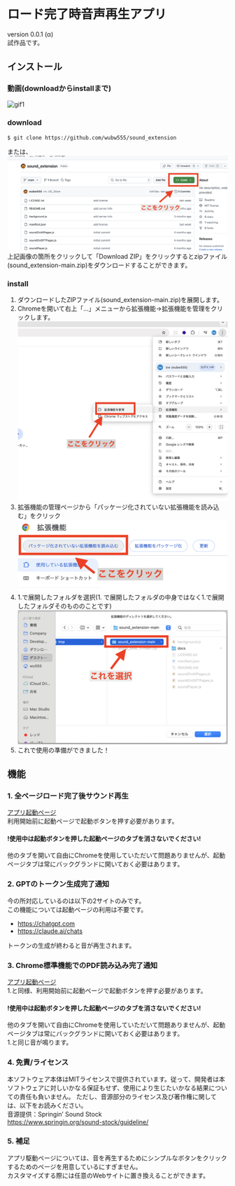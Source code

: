 # ロード完了時音声再生アプリ
version 0.0.1 (α)  
試作品です。
## インストール
### 動画(downloadからinstallまで)
![gif1](docs/gif/gif1.gif)
### download
```
$ git clone https://github.com/wubw555/sound_extension
```
または、  
![img1](docs/img/img1.png)
上記画像の箇所をクリックして「Download ZIP」をクリックするとzipファイル(sound_extension-main.zip)をダウンロードすることができます。

### install
1. ダウンロードしたZIPファイル(sound_extension-main.zip)を展開します。
2. Chromeを開いて右上「...」メニューから拡張機能->拡張機能を管理をクリックします。
![img2](docs/img/img2.png)
3. 拡張機能の管理ページから「パッケージ化されていない拡張機能を読み込む」をクリック
![img3](docs/img/img3.png)
4. 1.で展開したフォルダを選択(1. で展開したフォルダの中身ではなく1.で展開したフォルダそのもののことです)
![img4](docs/img/img4.png)
5. これで使用の準備ができました！

## 機能
### 1. 全ページロード完了後サウンド再生
[アプリ起動ページ](https://progress-sound.an.r.appspot.com/)  
利用開始前に起動ページで起動ボタンを押す必要があります。  
#### **!使用中は起動ボタンを押した起動ページのタブを消さないでください!**  
他のタブを開いて自由にChromeを使用していただいて問題ありませんが、起動ページタブは常にバックグランドに開いておく必要はあります。

### 2. GPTのトークン生成完了通知
今の所対応しているのは以下の2サイトのみです。  
この機能については起動ページの利用は不要です。

- https://chatgpt.com
- https://claude.ai/chats

トークンの生成が終わると音が再生されます。

### 3. Chrome標準機能でのPDF読み込み完了通知
[アプリ起動ページ](https://progress-sound.an.r.appspot.com/)  
1.と同様、利用開始前に起動ページで起動ボタンを押す必要があります。  
#### **!使用中は起動ボタンを押した起動ページのタブを消さないでください!**  
他のタブを開いて自由にChromeを使用していただいて問題ありませんが、起動ページタブは常にバックグランドに開いておく必要はあります。  
1.と同じ音が鳴ります。

### 4. 免責/ライセンス
本ソフトウェア本体はMITライセンスで提供されています。従って、開発者は本ソフトウェアに対しいかなる保証もせず、使用により生じたいかなる結果についての責任も負いません。 
ただし、音源部分のライセンス及び著作権に関しては、以下をお読みください。  
音源提供：Springin’ Sound Stock  
https://www.springin.org/sound-stock/guideline/

### 5. 補足
アプリ駆動ページについては、音を再生するためにシンプルなボタンをクリックするためのページを用意しているにすぎません。  
カスタマイズする際には任意のWebサイトに置き換えることができます。
